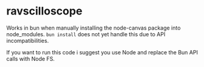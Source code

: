 # ravscilloscope

Works in bun when manually installing the node-canvas package into node_modules. `bun install` does not yet handle this due to API incompatibilities.

If you want to run this code i suggest you use Node and replace the Bun API calls with Node FS.
